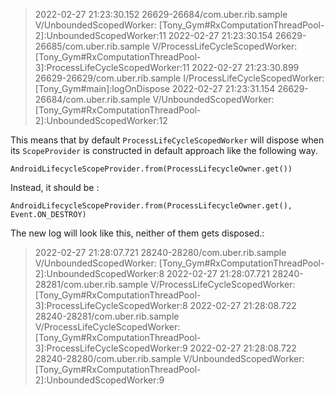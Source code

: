 > 2022-02-27 21:23:30.152 26629-26684/com.uber.rib.sample V/UnboundedScopedWorker: [Tony_Gym#RxComputationThreadPool-2]:UnboundedScopedWorker:11
2022-02-27 21:23:30.154 26629-26685/com.uber.rib.sample V/ProcessLifeCycleScopedWorker: [Tony_Gym#RxComputationThreadPool-3]:ProcessLifeCycleScopedWorker:11
2022-02-27 21:23:30.899 26629-26629/com.uber.rib.sample I/ProcessLifeCycleScopedWorker: [Tony_Gym#main]:logOnDispose
2022-02-27 21:23:31.154 26629-26684/com.uber.rib.sample V/UnboundedScopedWorker: [Tony_Gym#RxComputationThreadPool-2]:UnboundedScopedWorker:12


This means that by default `ProcessLifeCycleScopedWorker` will dispose when its `ScopeProvider` is constructed in default approach like the following way.

```
AndroidLifecycleScopeProvider.from(ProcessLifecycleOwner.get())
```

Instead, it should be :
```
AndroidLifecycleScopeProvider.from(ProcessLifecycleOwner.get(), Event.ON_DESTROY)
```

The new log will look like this, neither of them gets disposed.:

> 2022-02-27 21:28:07.721 28240-28280/com.uber.rib.sample V/UnboundedScopedWorker: [Tony_Gym#RxComputationThreadPool-2]:UnboundedScopedWorker:8
2022-02-27 21:28:07.721 28240-28281/com.uber.rib.sample V/ProcessLifeCycleScopedWorker: [Tony_Gym#RxComputationThreadPool-3]:ProcessLifeCycleScopedWorker:8
2022-02-27 21:28:08.722 28240-28281/com.uber.rib.sample V/ProcessLifeCycleScopedWorker: [Tony_Gym#RxComputationThreadPool-3]:ProcessLifeCycleScopedWorker:9
2022-02-27 21:28:08.722 28240-28280/com.uber.rib.sample V/UnboundedScopedWorker: [Tony_Gym#RxComputationThreadPool-2]:UnboundedScopedWorker:9